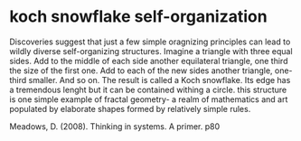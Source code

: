 # koch snowflake self-organization

Discoveries suggest that just a few simple oragnizing principles can lead to wildly diverse self-organizing structures. Imagine a triangle with three equal sides. Add to the middle of each side another equilateral triangle, one third the size of the first one. Add to each of the new sides another triangle, one-third smaller. And so on. The result is called a Koch snowflake. Its edge has a tremendous lenght but it can be contained withing a circle. this structure is one simple example of fractal geometry- a realm of mathematics and art populated by elaborate shapes formed by relatively simple rules.

Meadows, D. (2008). Thinking in systems. A primer. p80
